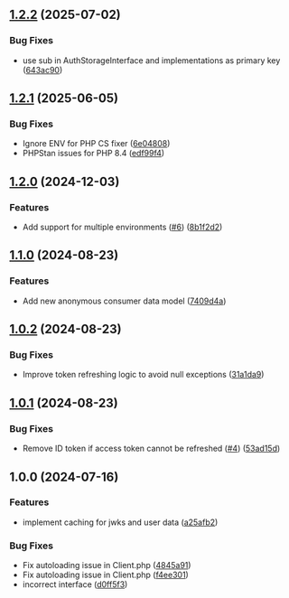 ## [1.2.2](https://github.com/trustedshops-public/cot-php-integration-library/compare/1.2.1...1.2.2) (2025-07-02)


### Bug Fixes

* use sub in AuthStorageInterface and implementations as primary key ([643ac90](https://github.com/trustedshops-public/cot-php-integration-library/commit/643ac9057eb09ead27df6994979d36253912baca))

## [1.2.1](https://github.com/trustedshops-public/cot-php-integration-library/compare/1.2.0...1.2.1) (2025-06-05)


### Bug Fixes

* Ignore ENV for PHP CS fixer ([6e04808](https://github.com/trustedshops-public/cot-php-integration-library/commit/6e048080f0c67801f39e5582d3bf30b7fa240aca))
* PHPStan issues for PHP 8.4 ([edf99f4](https://github.com/trustedshops-public/cot-php-integration-library/commit/edf99f4e81211df0a5c0583eefc9b696b4b3defb))

## [1.2.0](https://github.com/trustedshops-public/cot-php-integration-library/compare/1.1.0...1.2.0) (2024-12-03)


### Features

* Add support for multiple environments ([#6](https://github.com/trustedshops-public/cot-php-integration-library/issues/6)) ([8b1f2d2](https://github.com/trustedshops-public/cot-php-integration-library/commit/8b1f2d22ece25f91a23574d5e6cb06e60180f799))

## [1.1.0](https://github.com/trustedshops-public/cot-php-integration-library/compare/1.0.2...1.1.0) (2024-08-23)


### Features

* Add new anonymous consumer data model ([7409d4a](https://github.com/trustedshops-public/cot-php-integration-library/commit/7409d4a191de4602b3e06f3b36a52207446e08d4))

## [1.0.2](https://github.com/trustedshops-public/cot-php-integration-library/compare/1.0.1...1.0.2) (2024-08-23)


### Bug Fixes

* Improve token refreshing logic to avoid null exceptions ([31a1da9](https://github.com/trustedshops-public/cot-php-integration-library/commit/31a1da974f43eedb1ba7674e739d66b14572e9f8))

## [1.0.1](https://github.com/trustedshops-public/cot-php-integration-library/compare/1.0.0...1.0.1) (2024-08-23)


### Bug Fixes

* Remove ID token if access token cannot be refreshed ([#4](https://github.com/trustedshops-public/cot-php-integration-library/issues/4)) ([53ad15d](https://github.com/trustedshops-public/cot-php-integration-library/commit/53ad15d8ed1e93bb3a26a5308bbb2fc0b1d6348f))

## 1.0.0 (2024-07-16)


### Features

* implement caching for jwks and user data ([a25afb2](https://github.com/trustedshops-public/cot-php-integration-library/commit/a25afb2ea41efe1bc2810e88f746db09d8e5414a))


### Bug Fixes

* Fix autoloading issue in Client.php ([4845a91](https://github.com/trustedshops-public/cot-php-integration-library/commit/4845a91d9860777bc562c97f9457bbc0d372bfbb))
* Fix autoloading issue in Client.php ([f4ee301](https://github.com/trustedshops-public/cot-php-integration-library/commit/f4ee301cf40848d3554024b73aa1271e8cf7a2be))
* incorrect interface ([d0ff5f3](https://github.com/trustedshops-public/cot-php-integration-library/commit/d0ff5f3f6f5869e18410518d7f7189892dceb7a1))
